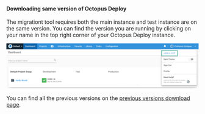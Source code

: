 #### Downloading same version of Octopus Deploy

The migrationt tool requires both the main instance and test instance are on the same version.  You can find the version you are running by clicking on your name in the top right corner of your Octopus Deploy instance.

![](images/find-current-version.png)

You can find all the previous versions on the [previous versions download page](https://octopus.com/downloads/previous).
